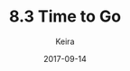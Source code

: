 ---
title: '8.3 Time to Go'
alt: 'Mysteries of the Arcana'
date: '2017-09-14'
author: 'Keira'
artist: 'Keira'
chapter: '8 Void Where Prohibited'
filler: false
---